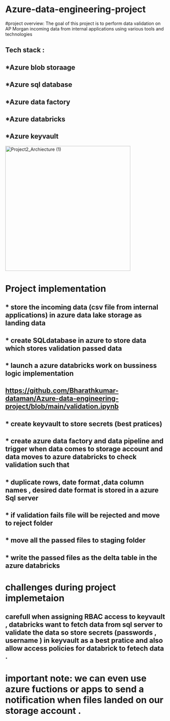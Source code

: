 # Azure-data-engineering-project
   #project overview: The goal of this project is to perform data validation on AP Morgan incoming  data from internal applications using various tools and technologies 
## Tech stack :
 ##  *Azure blob storaage 
 ##  *Azure sql database
 ##  *Azure data factory
 ##  *Azure databricks
 ##  *Azure keyvault 
               

  <img width="394" alt="Project2_Archiecture (1)" src="https://github.com/user-attachments/assets/0b1e3c36-98cb-4bbf-be28-b01749643fd8">
  
# Project implementation   
  ## * store the incoming data (csv file from internal applications) in azure data lake storage as landing data 
  ## * create SQLdatabase in azure to store data which stores validation passed data 
  ## * launch a azure databricks work on bussiness logic implementation 
  
  ## https://github.com/Bharathkumar-dataman/Azure-data-engineering-project/blob/main/validation.ipynb
  
  ##    * create keyvault to store secrets (best pratices)
  ##    * create azure data factory and data pipeline and trigger when data comes to storage account and data moves to azure databricks to check validation such that 
  
  ##   * duplicate rows, date format ,data column names , desired date format is stored in a azure Sql server 
  ##   * if validation fails file will be rejected and move to reject folder 
  ##   * move all the passed files to staging folder 
  ##   * write the passed files as the delta table in the azure databricks 

  # challenges during project implemetaion  
   ##  carefull when assigning RBAC access to keyvault , databricks want to fetch data from sql server to validate the data so store secrets (passwords , username ) in  keyvault as a best pratice and also allow access policies for databrick to fetech data .
   
# important note: we can even use azure fuctions or apps to send a notification  when files landed on our storage  account .



   
